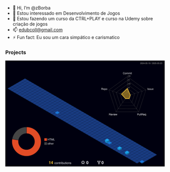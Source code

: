 - 👋 Hi, I’m @zBorba
- 👀 Estou interessado em Desenvolvimento de Jogos
- 🌱 Estou fazendo um curso da CTRL+PLAY e curso na Udemy sobre criação de jogos
- 📫 edubcoll@gmail.com
- ⚡ Fun fact: Eu sou um cara simpático e carismatico
### Projects
![github-contribution-grid](profile-3d-contrib/profile-night-view.svg)

<!---
zBorba/zBorba is a ✨ special ✨ repository because its `README.md` (this file) appears on your GitHub profile.
You can click the Preview link to take a look at your changes.
--->
